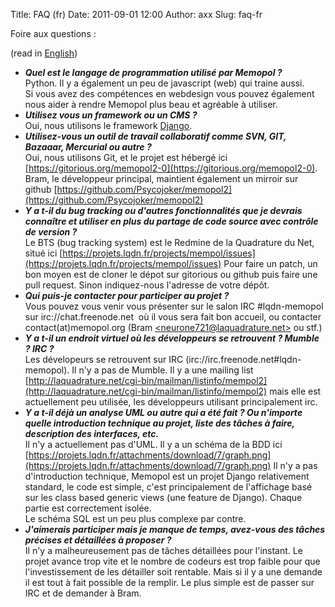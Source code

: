 Title: FAQ (fr)
Date: 2011-09-01 12:00
Author: axx
Slug: faq-fr

Foire aux questions :

(read in [English](/pages/faq.html "FAQ (en)"))

-   ***Quel est le langage de programmation utilisé par Memopol ?***  
    Python. Il y a également un peu de javascript (web) qui traine
    aussi.  
    Si vous avez des compétences en webdesign vous pouvez également
    nous aider à rendre Memopol plus beau et agréable à utiliser.
-   ***Utilisez vous un framework ou un CMS ?***  
    Oui, nous utilisons le framework
    [Django](http://www.djangoproject.com/ "Django Project").
-   ***Utilisez-vous un outil de travail collaboratif comme SVN, GIT,
    Bazaaar, Mercurial ou autre ?***  
    Oui, nous utilisons Git, et le projet est hébergé ici
    [https://gitorious.org/memopol2-0](https://gitorious.org/memopol2-0).
    Bram, le développeur principal, maintient également un mirroir sur
    github
    [https://github.com/Psycojoker/memopol2](https://github.com/Psycojoker/memopol2)
-   ***Y a t-il du bug tracking ou d'autres fonctionnalités que je
    devrais connaître et utiliser en plus du partage de code source avec
    contrôle de version ?***  
    Le BTS (bug tracking system) est le Redmine de la Quadrature du
    Net, situé ici
    [https://projets.lqdn.fr/projects/mempol/issues](https://projets.lqdn.fr/projects/mempol/issues)
    Pour faire un patch, un bon moyen est de cloner le dépot sur
    gitorious ou github puis faire une pull request. Sinon indiquez-nous
    l'adresse de votre dépôt.
-   ***Qui puis-je contacter pour participer au projet ?***  
    Vous pouvez vous venir vous présenter sur le salon IRC
    \#lqdn-memopol sur irc://chat.freenode.net  où il vous sera fait bon
    accueil, ou contacter contact(at)memopol.org (Bram
    [\<neurone721@laquadrature.net\>](mailto:neurone721@laquadrature.net)
    ou stf.)
-   ***Y a t-il un endroit virtuel où les développeurs se retrouvent ?
    Mumble ? IRC ?***  
    Les dévelopeurs se retrouvent sur IRC
    (irc://irc.freenode.net\#lqdn-memopol). Il n'y a pas de Mumble. Il y
    a une mailing list
    [http://laquadrature.net/cgi-bin/mailman/listinfo/mempol2](http://laquadrature.net/cgi-bin/mailman/listinfo/mempol2)
    mais elle est actuellement peu utilisée, les développeurs utilisant
    principalement irc.
-   ***Y a t-il déjà un analyse UML ou autre qui a été fait ? Ou
    n'importe quelle introduction technique au projet, liste des tâches
    à faire, description des interfaces, etc.***  
    Il n'y a actuellement pas d'UML. Il y a un schéma de la BDD ici
    [https://projets.lqdn.fr/attachments/download/7/graph.png](https://projets.lqdn.fr/attachments/download/7/graph.png)
    Il n'y a pas d'introduction technique, Memopol est un projet Django
    relativement standard, le code est simple, c'est principalement de
    l'affichage basé sur les class based generic views (une feature de
    Django). Chaque partie est correctement isolée.  
    Le schéma SQL est un peu plus complexe par contre.
-   ***J'aimerais participer mais je manque de temps, avez-vous des
    tâches précises et détaillées à proposer ?***  
    Il n'y a malheureusement pas de tâches détaillées pour l'instant.
    Le projet avance trop vite et le nombre de codeurs est trop faible
    pour que l'investissement de les détailler soit rentable. Mais si il
    y a une demande il est tout à fait possible de la remplir. Le plus
    simple est de passer sur IRC et de demander à Bram.

